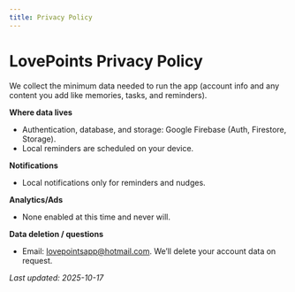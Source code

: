 ```yaml
---
title: Privacy Policy
---
```


# LovePoints Privacy Policy

We collect the minimum data needed to run the app (account info and any content you add like memories, tasks, and reminders).

**Where data lives**
- Authentication, database, and storage: Google Firebase (Auth, Firestore, Storage).
- Local reminders are scheduled on your device.

**Notifications**
- Local notifications only for reminders and nudges.

**Analytics/Ads**
- None enabled at this time and never will.

**Data deletion / questions**
- Email: lovepointsapp@hotmail.com. We’ll delete your account data on request.

_Last updated: 2025-10-17_
